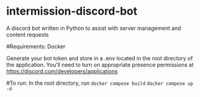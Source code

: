 # intermission-discord-bot
A discord bot written in Python to assist with server management and content requests

#Requirements:
Docker

Generate your bot token and store in a .env located in the root directory of the application.
You'll need to turn on appropriate presence permissions at https://discord.com/developers/applications

#To run:
In the root directory, run
`docker compose build`
`docker compose up -d`
